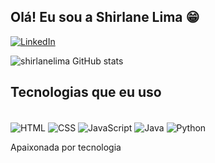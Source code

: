 ## Olá! Eu sou a Shirlane Lima 😁

[![LinkedIn](https://img.shields.io/badge/LinkedIn-0077B5?style=for-the-badge&logo=linkedin&logoColor=white)](https://www.linkedin.com/in/shirlane-lima)


![shirlanelima GitHub stats](https://github-readme-stats.vercel.app/api?username=shirlanelima&show_icons=true&theme=radical)



## Tecnologias que eu uso

<div style="display: inline_block"><br/>
<img align="center" alt="HTML" src="https://img.shields.io/badge/HTML-239120?style=for-the-badge&logo=html5&logoColor=white"/> 
 <img align="center" alt="CSS" src="https://img.shields.io/badge/CSS-239120?&style=for-the-badge&logo=css3&logoColor=white"/> 
 <img align="center" alt="JavaScript" src="https://img.shields.io/badge/JavaScript-F7DF1E?style=for-the-badge&logo=javascript&logoColor=black"/> 
 <img align="center" alt="Java" src="https://img.shields.io/badge/Java-ED8B00?style=for-the-badge&logo=openjdk&logoColor=white"/> 
<img align="center" alt="Python" src="https://img.shields.io/badge/Python-3776AB?style=for-the-badge&logo=python&logoColor=white"/>
                                 
                                 
 
                                 
 
Apaixonada por tecnologia

